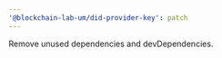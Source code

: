 ```yaml
---
'@blockchain-lab-um/did-provider-key': patch
---
```


Remove unused dependencies and devDependencies.
